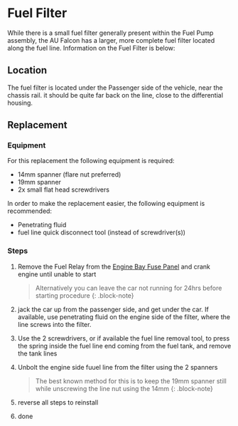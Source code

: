 # Fuel Filter

While there is a small fuel filter generally present within the Fuel Pump assembly, the AU Falcon has a larger, more complete fuel filter located along the fuel line. Information on the Fuel Filter is below:

## Location

The fuel filter is located under the Passenger side of the vehicle, near the chassis rail. it should be quite far back on the line, close to the differential housing.

## Replacement

### Equipment

For this replacement the following equipment is required:

- 14mm spanner (flare nut preferred)
- 19mm spanner
- 2x small flat head screwdrivers

In order to make the replacement easier, the following equipment is recommended:

- Penetrating fluid
- fuel line quick disconnect tool (instead of screwdriver(s))

### Steps

<!-- TODO add pictures -->

1. Remove the Fuel Relay from the [Engine Bay Fuse Panel](../../Electrical/Fuses/Fuses.md#engine-bay) and crank engine until unable to start

    > Alternatively you can leave the car not running for 24hrs before starting procedure
    {: .block-note}

    <!-- TODO add pic -->

1. jack the car up from the passenger side, and get under the car. If available, use penetrating fluid on the engine side of the filter, where the line screws into the filter.

1. Use the 2 screwdrivers, or if available the fuel line removal tool, to press the spring inside the fuel line end coming from the fuel tank, and remove the tank lines

1. Unbolt the engine side fuuel line from the filter using the 2 spanners

    > The best known method for this is to keep the 19mm spanner still while unscrewing the line nut using the 14mm
    {: .block-note}

1. reverse all steps to reinstall

1. done